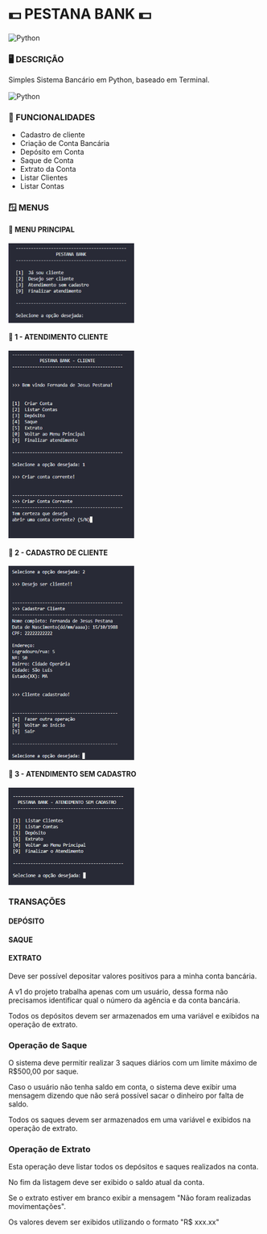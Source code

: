 
# 💵 PESTANA BANK 💵

<img align="center" alt="Python" height="250" width="300" src="https://gifs.eco.br/wp-content/uploads/2022/06/gifs-de-dinheiro-17.gif" />




### 🖥️ DESCRIÇÃO

Simples Sistema Bancário em Python, baseado em Terminal.

<img align="center" alt="Python" height="50" width="50" src="https://cdn.jsdelivr.net/gh/devicons/devicon/icons/python/python-original.svg" />


### 🔧 FUNCIONALIDADES

- Cadastro de cliente
- Criação de Conta Bancária
- Depósito em Conta
- Saque de Conta
- Extrato da Conta
- Listar Clientes
- Listar Contas

### 🪟 MENUS



#### 📌 MENU PRINCIPAL

<img align="center" alt="Menu_principal"  width="250" src="./img/menu-principal.png "/>

#### 📌 1 - ATENDIMENTO CLIENTE
<img align="center" alt="Menu_principal"  width="250" src="./img/menu-atendimento-cliente.png"/>

#### 📌 2 - CADASTRO DE CLIENTE
<img align="center" alt="Menu_principal"  width="250" src="./img/cadastro-cliente.png"/>

#### 📌 3 - ATENDIMENTO SEM CADASTRO
<img align="center" alt="Menu_principal"  width="250" src="./img/menu-atendimento-sem-cadastro.png "/>



### TRANSAÇÕES

#### DEPÓSITO

#### SAQUE

#### EXTRATO

Deve ser possível depositar valores positivos para a minha conta bancária.

A v1 do projeto trabalha apenas com um usuário, dessa forma não precisamos identificar qual o número da agência e da conta bancária.

Todos os depósitos devem ser armazenados em uma variável e exibidos na operação de extrato.

### Operação de Saque

O sistema deve permitir realizar 3 saques diários com um limite máximo de R$500,00 por saque.

Caso o usuário não tenha saldo em conta, o sistema deve exibir uma mensagem dizendo que não será possível sacar o dinheiro por falta de saldo.

Todos os saques devem ser armazenados em uma variável e exibidos na operação de extrato.

### Operação de Extrato

Esta operação deve listar todos os depósitos e saques realizados na conta.

No fim da listagem deve ser exibido o saldo atual da conta.

Se o extrato estiver em branco exibir a mensagem "Não foram realizadas movimentações".

Os valores devem ser exibidos utilizando o formato "R$ xxx.xx"







